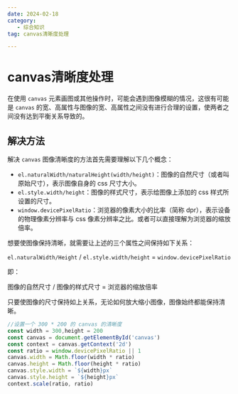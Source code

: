 ```yaml
---
date: 2024-02-18
category: 
   - 综合知识
tag: canvas清晰度处理

---
```


# canvas清晰度处理
在使用 `canvas` 元素画图或其他操作时，可能会遇到图像模糊的情况，这很有可能是 `canvas` 的宽、高属性与图像的宽、高属性之间没有进行合理的设置，使两者之间没有达到平衡关系导致的。

## 解决方法
解决 `canvas` 图像清晰度的方法首先需要理解以下几个概念：
- `el.naturalWidth/naturalHeight(width/height)`：图像的自然尺寸（或者叫原始尺寸），表示图像自身的 css 尺寸大小。
- `el.style.width/height`：图像的样式尺寸，表示给图像上添加的 css 样式所设置的尺寸。
- `window.devicePixelRatio`：浏览器的像素大小的比率（简称 dpr），表示设备的物理像素分辨率与 css 像素分辨率之比。或者可以直接理解为浏览器的缩放倍率。

想要使图像保持清晰，就需要让上述的三个属性之间保持如下关系：

`el.naturalWidth/Height` / `el.style.width/height` = `window.devicePixelRatio`

即：

图像的自然尺寸 / 图像的样式尺寸 = 浏览器的缩放倍率

只要使图像的尺寸保持如上关系，无论如何放大缩小图像，图像始终都能保持清晰。


```js
//设置一个 300 * 200 的 canvas 的清晰度
const width = 300,height = 200
const canvas = document.getElementById('canvas')
const context = canvas.getContext('2d')
const ratio = window.devicePixelRatio || 1
canvas.width = Math.floor(width * ratio)
canvas.height = Math.floor(height * ratio)
canvas.style.width = `${width}px`
canvas.style.height = `${height}px`
context.scale(ratio, ratio)
```